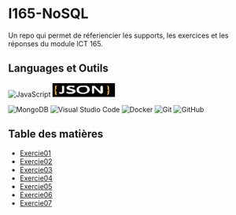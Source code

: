 # I165-NoSQL
Un repo qui permet de réferiencier les supports, les exercices et les réponses du module ICT 165.
## Languages et Outils
![JavaScript](https://img.shields.io/badge/javascript-%23323330.svg?style=for-the-badge&logo=javascript&logoColor=%23F7DF1E)
![JSON](https://github.com/quemet/I165-NoSQL/blob/main/Image/JSON.webp)

![MongoDB](https://img.shields.io/badge/MongoDB-%234ea94b.svg?style=for-the-badge&logo=mongodb&logoColor=white)
![Visual Studio Code](https://img.shields.io/badge/Visual%20Studio%20Code-0078d7.svg?style=for-the-badge&logo=visual-studio-code&logoColor=white)
![Docker](https://img.shields.io/badge/docker-%230db7ed.svg?style=for-the-badge&logo=docker&logoColor=white)
![Git](https://img.shields.io/badge/git-%23F05033.svg?style=for-the-badge&logo=git&logoColor=white)
![GitHub](https://img.shields.io/badge/github-%23121011.svg?style=for-the-badge&logo=github&logoColor=white)

## Table des matières
* [Exercie01](https://github.com/quemet/I165-NoSQL/tree/main/MongoDB/Exercice/01-Format_JSON/Exercice)<br>
* [Exercie02](https://github.com/quemet/I165-NoSQL/tree/main/MongoDB/Exercice/02-Console/Exercie)<br>
* [Exercie03](https://github.com/quemet/I165-NoSQL/tree/main/MongoDB/Exercice/03-Playground/Exercie)<br>
* [Exercie04](https://github.com/quemet/I165-NoSQL/tree/main/MongoDB/Exercice/04-Import_backup_restore/Exercie)<br>
* [Exercie05](https://github.com/quemet/I165-NoSQL/tree/main/MongoDB/Exercice/05-CRUD)<br>
* [Exercie06](https://github.com/quemet/I165-NoSQL/tree/main/MongoDB/Exercice/06%20-%20Recherche)<br>
* [Exercie07](https://github.com/quemet/I165-NoSQL/tree/main/MongoDB/Exercice/07-Aggregation)<br>
